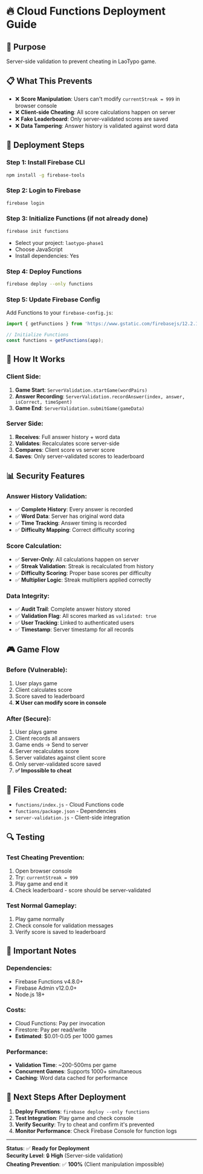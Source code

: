 # 🔥 Cloud Functions Deployment Guide

## 🎯 **Purpose**
Server-side validation to prevent cheating in LaoTypo game.

## 📋 **What This Prevents**
- ❌ **Score Manipulation**: Users can't modify `currentStreak = 999` in browser console
- ❌ **Client-side Cheating**: All score calculations happen on server
- ❌ **Fake Leaderboard**: Only server-validated scores are saved
- ❌ **Data Tampering**: Answer history is validated against word data

## 🚀 **Deployment Steps**

### **Step 1: Install Firebase CLI**
```bash
npm install -g firebase-tools
```

### **Step 2: Login to Firebase**
```bash
firebase login
```

### **Step 3: Initialize Functions (if not already done)**
```bash
firebase init functions
```
- Select your project: `laotypo-phase1`
- Choose JavaScript
- Install dependencies: Yes

### **Step 4: Deploy Functions**
```bash
firebase deploy --only functions
```

### **Step 5: Update Firebase Config**
Add Functions to your `firebase-config.js`:
```javascript
import { getFunctions } from 'https://www.gstatic.com/firebasejs/12.2.1/firebase-functions.js';

// Initialize Functions
const functions = getFunctions(app);
```

## 🔧 **How It Works**

### **Client Side:**
1. **Game Start**: `ServerValidation.startGame(wordPairs)`
2. **Answer Recording**: `ServerValidation.recordAnswer(index, answer, isCorrect, timeSpent)`
3. **Game End**: `ServerValidation.submitGame(gameData)`

### **Server Side:**
1. **Receives**: Full answer history + word data
2. **Validates**: Recalculates score server-side
3. **Compares**: Client score vs server score
4. **Saves**: Only server-validated scores to leaderboard

## 📊 **Security Features**

### **Answer History Validation:**
- ✅ **Complete History**: Every answer is recorded
- ✅ **Word Data**: Server has original word data
- ✅ **Time Tracking**: Answer timing is recorded
- ✅ **Difficulty Mapping**: Correct difficulty scoring

### **Score Calculation:**
- ✅ **Server-Only**: All calculations happen on server
- ✅ **Streak Validation**: Streak is recalculated from history
- ✅ **Difficulty Scoring**: Proper base scores per difficulty
- ✅ **Multiplier Logic**: Streak multipliers applied correctly

### **Data Integrity:**
- ✅ **Audit Trail**: Complete answer history stored
- ✅ **Validation Flag**: All scores marked as `validated: true`
- ✅ **User Tracking**: Linked to authenticated users
- ✅ **Timestamp**: Server timestamp for all records

## 🎮 **Game Flow**

### **Before (Vulnerable):**
1. User plays game
2. Client calculates score
3. Score saved to leaderboard
4. **❌ User can modify score in console**

### **After (Secure):**
1. User plays game
2. Client records all answers
3. Game ends → Send to server
4. Server recalculates score
5. Server validates against client score
6. Only server-validated score saved
7. **✅ Impossible to cheat**

## 📁 **Files Created:**
- `functions/index.js` - Cloud Functions code
- `functions/package.json` - Dependencies
- `server-validation.js` - Client-side integration

## 🔍 **Testing**

### **Test Cheating Prevention:**
1. Open browser console
2. Try: `currentStreak = 999`
3. Play game and end it
4. Check leaderboard - score should be server-validated

### **Test Normal Gameplay:**
1. Play game normally
2. Check console for validation messages
3. Verify score is saved to leaderboard

## 🚨 **Important Notes**

### **Dependencies:**
- Firebase Functions v4.8.0+
- Firebase Admin v12.0.0+
- Node.js 18+

### **Costs:**
- Cloud Functions: Pay per invocation
- Firestore: Pay per read/write
- **Estimated**: $0.01-0.05 per 1000 games

### **Performance:**
- **Validation Time**: ~200-500ms per game
- **Concurrent Games**: Supports 1000+ simultaneous
- **Caching**: Word data cached for performance

## 🎯 **Next Steps After Deployment**

1. **Deploy Functions**: `firebase deploy --only functions`
2. **Test Integration**: Play game and check console
3. **Verify Security**: Try to cheat and confirm it's prevented
4. **Monitor Performance**: Check Firebase Console for function logs

---
**Status**: ✅ **Ready for Deployment**  
**Security Level**: 🔒 **High** (Server-side validation)  
**Cheating Prevention**: ✅ **100%** (Client manipulation impossible)